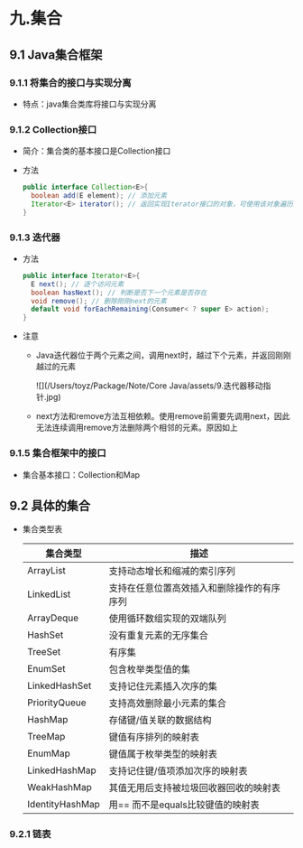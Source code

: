 # 九.集合

## 9.1 Java集合框架

### 9.1.1 将集合的接口与实现分离

- 特点：java集合类库将接口与实现分离

### 9.1.2 Collection接口

- 简介：集合类的基本接口是Collection接口

- 方法

  ```java
  public interface Collection<E>{
    boolean add(E element); // 添加元素
    Iterator<E> iterator(); // 返回实现Iterator接口的对象，可使用该对象遍历集合中的元素
  }
  ```

### 9.1.3 迭代器

- 方法

  ```java
  public interface Iterator<E>{
    E next(); // 逐个访问元素
    boolean hasNext(); // 判断是否下一个元素是否存在
    void remove(); // 删除刚刚next的元素
    default void forEachRemaining(Consumer< ? super E> action);
  }
  ```

- 注意

  - Java迭代器位于两个元素之间，调用next时，越过下个元素，并返回刚刚越过的元素

    ![](/Users/toyz/Package/Note/Core Java/assets/9.迭代器移动指针.jpg)
    
  - next方法和remove方法互相依赖。使用remove前需要先调用next，因此无法连续调用remove方法删除两个相邻的元素。原因如上

### 9.1.5 集合框架中的接口

- 集合基本接口：Collection和Map

## 9.2 具体的集合

- 集合类型表

  | 集合类型        | 描述                                       |
  | --------------- | ------------------------------------------ |
  | ArrayList       | 支持动态增长和缩减的索引序列               |
  | LinkedList      | 支持在任意位置高效插入和删除操作的有序序列 |
  | ArrayDeque      | 使用循环数组实现的双端队列                 |
  | HashSet         | 没有重复元素的无序集合                     |
  | TreeSet         | 有序集                                     |
  | EnumSet         | 包含枚举类型值的集                         |
  | LinkedHashSet   | 支持记住元素插入次序的集                   |
  | PriorityQueue   | 支持高效删除最小元素的集合                 |
  | HashMap         | 存储键/值关联的数据结构                    |
  | TreeMap         | 键值有序排列的映射表                       |
  | EnumMap         | 键值属于枚举类型的映射表                   |
  | LinkedHashMap   | 支持记住键/值项添加次序的映射表            |
  | WeakHashMap     | 其值无用后支持被垃圾回收器回收的映射表     |
  | IdentityHashMap | 用== 而不是equals比较键值的映射表          |

### 9.2.1 链表













